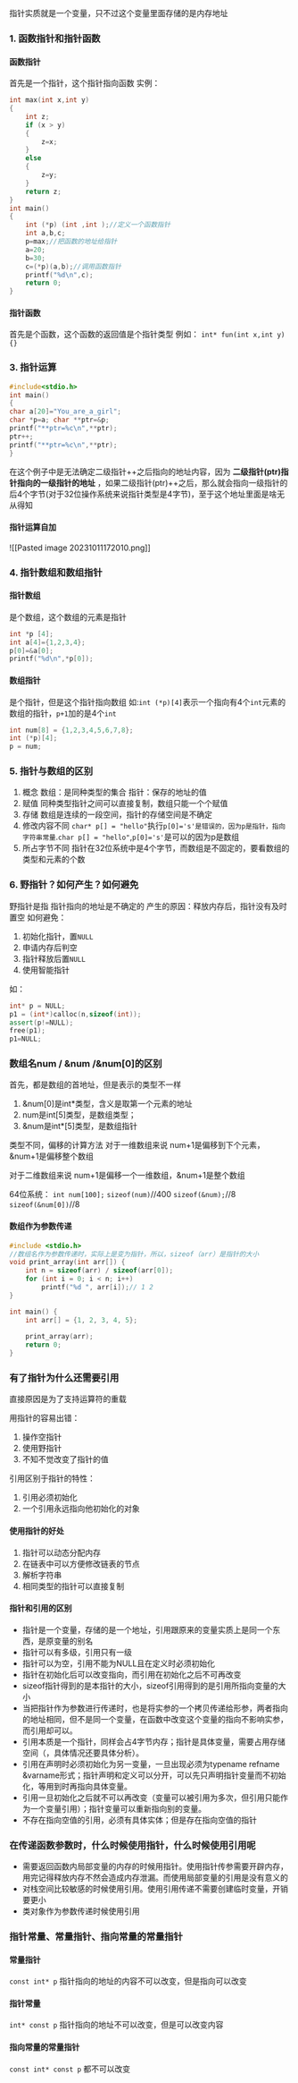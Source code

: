 指针实质就是一个变量，只不过这个变量里面存储的是内存地址

### 1. 函数指针和指针函数
#### 函数指针
首先是一个指针，这个指针指向函数
实例：
```C++
int max(int x,int y)
{
    int z;
    if (x > y)
    {
        z=x;
    }
    else
    {
        z=y;
    }
    return z;
}
int main()
{
    int (*p) (int ,int );//定义一个函数指针
    int a,b,c;
    p=max;//把函数的地址给指针
    a=20;
    b=30;
    c=(*p)(a,b);//调用函数指针
    printf("%d\n",c);
    return 0;
}

```

#### 指针函数
首先是个函数，这个函数的返回值是个指针类型
例如：
`int* fun(int x,int y){}`

### 3. 指针运算
```CPP
#include<stdio.h> 
int main() 
{ 
char a[20]="You_are_a_girl"; 
char *p=a; char **ptr=&p; 
printf("**ptr=%c\n",**ptr); 
ptr++; 
printf("**ptr=%c\n",**ptr); 
}

```

在这个例子中是无法确定二级指针++之后指向的地址内容，因为 **二级指针(ptr)指针指向的一级指针的地址** ，如果二级指针(ptr)++之后，那么就会指向一级指针的后4个字节(对于32位操作系统来说指针类型是4字节)，至于这个地址里面是啥无从得知

#### 指针运算自加
![[Pasted image 20231011172010.png]]

### 4. 指针数组和数组指针
#### 指针数组
是个数组，这个数组的元素是指针
```CPP
int *p [4];
int a[4]={1,2,3,4};
p[0]=&a[0];
printf("%d\n",*p[0]);

```

#### 数组指针
是个指针，但是这个指针指向数组
如:`int (*p)[4]`表示一个指向有4个`int`元素的数组的指针，`p+1`加的是4个`int`
```CPP
int num[8] = {1,2,3,4,5,6,7,8};
int (*p)[4];
p = num;
```

### 5. 指针与数组的区别
1. 概念
   数组：是同种类型的集合
   指针：保存的地址的值
2. 赋值
   同种类型指针之间可以直接复制，数组只能一个个赋值
3. 存储
   数组是连续的一段空间，指针的存储空间是不确定
4. 修改内容不同
   `char* p[] = "hello"`执行`p[0]='s'是错误的，因为p是指针，指向字符串常量`.`char p[] = "hello"`,`p[0]='s'`是可以的因为p是数组
4. 所占字节不同
   指针在32位系统中是4个字节，而数组是不固定的，要看数组的类型和元素的个数

### 6. 野指针？如何产生？如何避免
野指针是指 指针指向的地址是不确定的
产生的原因：释放内存后，指针没有及时置空
如何避免：
1. 初始化指针，置`NULL`
2. 申请内存后判空
3. 指针释放后置`NULL`
4. 使用智能指针

如：
```CPP
int* p = NULL;
p1 = (int*)calloc(n,sizeof(int));
assert(p!=NULL);
free(p1);
p1=NULL;
```


### 数组名num / &num /&num[0]的区别
首先，都是数组的首地址，但是表示的类型不一样
1. &num[0]是int\*类型，含义是取第一个元素的地址
2. num是int[5]类型，是数组类型；
3. &num是int*[5]类型，是数组指针

类型不同，偏移的计算方法
对于一维数组来说
num+1是偏移到下个元素，&num+1是偏移整个数组

对于二维数组来说
num+1是偏移一个一维数组，&num+1是整个数组

64位系统：
`int num[100];`
`sizeof(num)`//400
`sizeof(&num);`//8
`sizeof(&num[0])`//8

#### 数组作为参数传递
```CPP
#include <stdio.h>
//数组名作为参数传递时，实际上是变为指针，所以，sizeof（arr）是指针的大小
void print_array(int arr[]) {
    int n = sizeof(arr) / sizeof(arr[0]);
    for (int i = 0; i < n; i++)
        printf("%d ", arr[i]);// 1 2
}

int main() {
    int arr[] = {1, 2, 3, 4, 5};
 
    print_array(arr);
    return 0;
}

```
### 有了指针为什么还需要引用
直接原因是为了支持运算符的重载

用指针的容易出错：
1. 操作空指针
2. 使用野指针
3. 不知不觉改变了指针的值

引用区别于指针的特性：
1. 引用必须初始化
2. 一个引用永远指向他初始化的对象

#### 使用指针的好处
1. 指针可以动态分配内存
2. 在链表中可以方便修改链表的节点
3. 解析字符串
4. 相同类型的指针可以直接复制

#### 指针和引用的区别
- 指针是一个变量，存储的是一个地址，引用跟原来的变量实质上是同一个东西，是原变量的别名
- 指针可以有多级，引用只有一级
- 指针可以为空，引用不能为NULL且在定义时必须初始化
- 指针在初始化后可以改变指向，而引用在初始化之后不可再改变
- sizeof指针得到的是本指针的大小，sizeof引用得到的是引用所指向变量的大小
- 当把指针作为参数进行传递时，也是将实参的一个拷贝传递给形参，两者指向的地址相同，但不是同一个变量，在函数中改变这个变量的指向不影响实参，而引用却可以。
- 引用本质是一个指针，同样会占4字节内存；指针是具体变量，需要占用存储空间（，具体情况还要具体分析）。
- 引用在声明时必须初始化为另一变量，一旦出现必须为typename refname &varname形式；指针声明和定义可以分开，可以先只声明指针变量而不初始化，等用到时再指向具体变量。
- 引用一旦初始化之后就不可以再改变（变量可以被引用为多次，但引用只能作为一个变量引用）；指针变量可以重新指向别的变量。
- 不存在指向空值的引用，必须有具体实体；但是存在指向空值的指针

### 在传递函数参数时，什么时候使用指针，什么时候使用引用呢
- 需要返回函数内局部变量的内存的时候用指针。使用指针传参需要开辟内存，用完记得释放内存不然会造成内存泄漏。而使用局部变量的引用是没有意义的
- 对栈空间比较敏感的时候使用引用。使用引用传递不需要创建临时变量，开销要更小
- 类对象作为参数传递时候使用引用

### 指针常量、常量指针、指向常量的常量指针
#### 常量指针
`const int* p` 指针指向的地址的内容不可以改变，但是指向可以改变

#### 指针常量
`int* const p` 指针指向的地址不可以改变，但是可以改变内容

#### 指向常量的常量指针
`const int* const p` 都不可以改变


